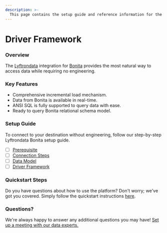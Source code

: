 ```yaml
---
description: >-
  This page contains the setup guide and reference information for the Bonita source connector.
---
```


# Driver Framework

### Overview

The [Lyftrondata](https://www.lyftrondata.com/) integration for [Bonita](None) provides the most natural way to access data while requiring no engineering.

### Key Features

* Comprehensive incremental load mechanism.
* Data from Bonita is available in real-time.&#x20;
* ANSI SQL is fully supported to query data with ease.
* Ready to query Bonita relational schema model.

### Setup Guide

To connect to your destination without engineering, follow our step-by-step Lyftrondata Bonita setup guide.

* [ ] [Prerequisite](../prerequisite.md)
* [ ] [Connection Steps](../connection-steps.md)
* [ ] [Data Model](../data-model/erd.md)
* [ ] [Driver Framework](../driver-framework/)

### Quickstart Steps

Do you have questions about how to use the platform? Don't worry; we've got you covered. Simply follow the quickstart instructions [here](../driver-framework/README.md).

### Questions? <a href="#questions" id="questions"></a>

We're always happy to answer any additional questions you may have! [Set up a meeting with our data experts.](https://www.lyftrondata.com/book-a-meeting/)


